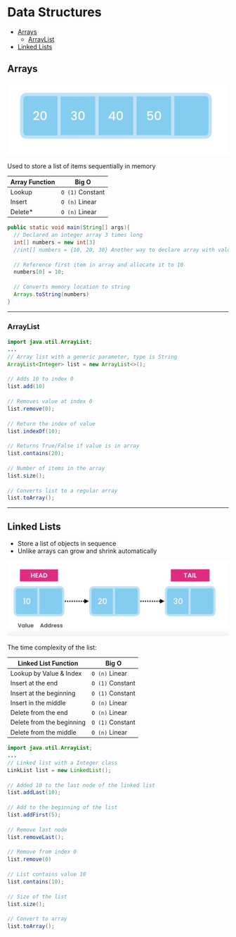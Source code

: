 # Data Structures

- [Arrays](##Arrays)
  - [ArrayList](###ArrayList)
- [Linked Lists](##Linked%20Lists)

## Arrays

![array](images/array.png)

Used to store a list of items sequentially in memory

| Array Function | Big O            |
| -------------- | ---------------- |
| Lookup         | `O (1)` Constant |
| Insert         | `O (n)` Linear   |
| Delete\*       | `O (n)` Linear   |

```java
public static void main(String[] args){
  // Declared an integer array 3 times long
  int[] numbers = new int[3]
  //int[] numbers = {10, 20, 30} Another way to declare array with values

  // Reference first item in array and allocate it to 10
  numbers[0] = 10;

  // Converts memory location to string
  Arrays.toString(numbers)
}
```

---

### ArrayList

```java
import java.util.ArrayList;
...
// Array list with a generic parameter, type is String
ArrayList<Integer> list = new ArrayList<>();

// Adds 10 to index 0
list.add(10)

// Removes value at index 0
list.remove(0);

// Return the index of value
list.indexOf(10);

// Returns True/False if value is in array
list.contains(20);

// Number of items in the array
list.size();

// Converts list to a regular array
list.toArray();
```

---

## Linked Lists

- Store a list of objects in sequence
- Unlike arrays can grow and shrink automatically

![linked-list](images/linked-list.png)

The time complexity of the list:

| Linked List Function      | Big O            |
| ------------------------- | ---------------- |
| Lookup by Value & Index   | `O (n)` Linear   |
| Insert at the end         | `O (1)` Constant |
| Insert at the beginning   | `O (1)` Constant |
| Insert in the middle      | `O (n)` Linear   |
| Delete from the end       | `O (n)` Linear   |
| Delete from the beginning | `O (1)` Constant |
| Delete from the middle    | `O (n)` Linear   |

```java
import java.util.ArrayList;
...
// Linked list with a Integer class
LinkList list = new LinkedList();

// Added 10 to the last node of the linked list
list.addLast(10);

// Add to the beginning of the list
list.addFirst(5);

// Remove last node
list.removeLast();

// Remove from index 0
list.remove(0)

// List contains value 10
list.contains(10);

// Size of the list
list.size();

// Convert to array
list.toArray();
```
